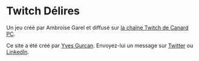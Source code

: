 # Twitch Délires

Un jeu créé par Ambroise Garel et diffusé sur [la chaîne Twitch de Canard PC](https://www.twitch.tv/canardpc).

Ce site a été créé par [Yves Gurcan](https://yvesgurcan.com). Envoyez-lui un message sur [Twitter](https://twitter.com/YvesGurcanFR) ou [LinkedIn](https://www.linkedin.com/in/yvesgurcan/).
